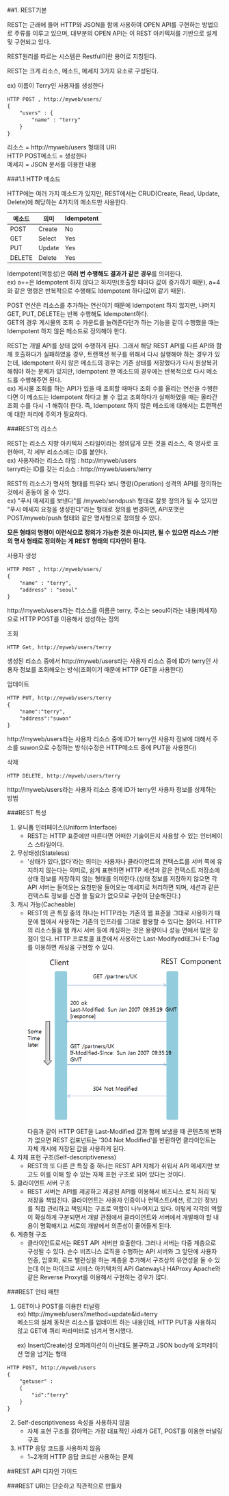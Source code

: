 ##1. REST기본 

REST는 근래에 들어 HTTP와 JSON을 함께 사용하여 OPEN API를 구현하는 방법으로 주류를 이루고 있으며, 대부분의 OPEN API는 이 REST 아키텍처를 기반으로 설계 및 구현되고 있다. 

REST원리를 따르는 시스템은 Restful이란 용어로 지칭된다.

REST는 크게 리소스, 메소드, 메세지 3가지 요소로 구성된다. <br>

ex) 이름이 Terry인 사용자를 생성한다
```
HTTP POST , http://myweb/users/
{
    "users" : {
        "name" : "terry"
    }
}
```
리소스  = http://myweb/users 형태의 URI <br>
HTTP POST메소드 = 생성한다<br>
메세지 = JSON 문서를 이용한 내용<br>

###1.1 HTTP 메소드

HTTP에는 여러 가지 메소드가 있지만, REST에서는 CRUD(Create, Read, Update, Delete)에 해당하는 4가지의 메소드만 사용한다.

| 메소드 | 의미 | Idempotent |
| -- | -- | -- |
| POST | Create | No |
| GET | Select | Yes |
| PUT | Update | Yes |
| DELETE | Delete | Yes |

Idempotent(멱등성)은 **여러 번 수행해도 결과가 같은 경우**를 의미한다. <br>
ex) a++은 Idempotent 하지 않다고 하지만(호출할 때마다 값이 증가하기 때문), a=4와 같은 명령은 반복적으로 수행해도 Idempotent 하다(값이 같기 때문).

POST 연산은 리소스를 추가하는 연산이기 때문에 Idempotent 하지 않지만, 나머지 GET, PUT, DELETE는 반복 수행해도 Idempotent하다. <br>GET의 경우 게시물의 조회 수 카운트를 늘려준다던가 하는 기능을 같이 수행했을 때는 Idempotent 하지 않은 메소드로 정의해야 한다. 

REST는 개별 API를 상태 없이 수행하게 된다. 그래서 해당 REST API를 다른 API와 함께 호출하다가 실패하였을 경우, 트랜잭션 복구를 위해서 다시 실행해야 하는 경우가 있는데, Idempotent 하지 않은 메소드의 경우는 기존 상태를 저장했다가 다시 원상복귀해줘야 하는 문제가 있지만, Idempotent 한 메소드의 경우에는 반복적으로 다시 메소드를 수행해주면 된다. <br>
ex) 게시물 조회를 하는 API가 있을 때 조회할 때마다 조회 수를 올리는 연산을 수행한다면 이 메소드는 Idempotent 하다고 볼 수 없고 조회하다가 실패하였을 때는 올라간 조회 수를 다시 -1 해줘야 한다. 즉, Idempotent 하지 않은 메소드에 대해서는 트랜잭션에 대한 처리에 주의가 필요하다. 

###REST의 리소스

REST는 리소스 지향 아키텍처 스타일이라는 정의답게 모든 것을 리소스, 즉 명사로 표현하며, 각 세부 리소스에는 ID를 붙인다.<br>
ex) 사용자라는 리소스 타입 : http://myweb/users <br>
terry라는 ID를 갖는 리소스 : http://myweb/users/terry<br>

REST의 리소스가 명사의 형태를 띄우다 보니 명령(Operation) 성격의 API를 정의하는 것에서 혼동이 올 수 있다. <br>
ex) "푸시 메세지를 보낸다"를 /myweb/sendpush 형태로 잘못 정의가 될 수 있지만 "푸시 메세지 요청을 생성한다"라는 형태로 정의를 변경하면, API포맷은 POST/myweb/push 형태와 같은 명사형으로 정의할 수 있다. <br>

**모든 형태의 명령이 이런식으로 정의가 가능한 것은 아니지만, 될 수 있으면 리소스 기반의 명사 형태로 정의하는 게 REST 형태의 디자인이 된다.**

사용자 생성 <br>
```
HTTP POST , http://myweb/users/
{
    "name" : "terry",
    "address" : "seoul"
}
```
http://myweb/users라는 리소스를 이름은 terry, 주소는 seoul이라는 내용(메세지)으로 HTTP POST를 이용해서 생성하는 정의 

조회 
```
HTTP Get, http://myweb/users/terry
```
생성된 리소스 중에서 http://myweb/users라는 사용자 리소스 중에 ID가 terry인 사용자 정보를 조회해오는 방식(조회이기 때문에 HTTP GET을 사용한다)

업데이트 
```
HTTP PUT, http://myweb/users/terry
{
    "name":"terry",
    "address":"suwon"
}
```
http://myweb/users라는 사용자 리소스 중에 ID가 terry인 사용자 정보에 대해서 주소를 suwon으로 수정하는 방식(수정은 HTTP메소드 중에 PUT을 사용한다) 

삭제
```
HTTP DELETE, http://myweb/users/terry
```
http://myweb/users라는 사용자 리소스 중에 ID가 terry인 사용자 정보를 상제하는 방법

###REST 특성
1. 유니폼 인터페이스(Uniform Interface)
    - REST는 HTTP 표준에만 따른다면 어떠한 기술이든지 사용할 수 있는 인터페이스 스타일이다.
2. 무상태성(Stateless)
    - '상태가 있다,없다'라는 의미는 사용자나 클라이언트의 컨텍스트를 서버 쪽에 유지하지 않는다는 의미로, 쉽게 표현하면 HTTP 세션과 같은 컨텍스트 저장소에 상태 정보를 저장하지 않는 형태를 의미한다.(상태 정보를 저장하지 않으면 각 API 서버는 들어오는 요청만을 들어오는 메세지로 처리하면 되며, 세션과 같은 컨텍스트 정보를 신경 쓸 필요가 없으므로 구현이 단순해진다.) 
3. 캐시 가능(Cacheable)
    - REST의 큰 특징 중의 하나는 HTTP라는 기존의 웹 표준을 그대로 사용하기 때문에 웹에서 사용하는 기존의 인프라를 그대로 활용할 수 있다는 점이다. HTTP의 리소스들을 웹 캐시 서버 등에 캐싱하는 것은 용량이나 성능 면에서 많은 장점이 있다. HTTP 프로토콜 표준에서 사용하는 Last-Modifyed태그나 E-Tag를 이용하면 캐싱을 구현할 수 있다. <br> ![](cache.PNG) <br>다음과 같이 HTTP GET을 Last-Modified 값과 함께 보냈을 때 콘텐츠에 변화가 없으면 REST 컴포넌트는 '304 Not Modified'를 반환하면 클라이언트는 자체 캐시에 저장된 값을 사용하게 된다. 
4. 자체 표현 구조(Self-descriptiveness)
    - REST의 또 다른 큰 특징 중 하나는 REST API 자체가 쉬워서 API 메세지만 보고도 이를 이해 할 수 있는 자체 표현 구조로 되어 있다는 것이다. 
5. 클라이언트 서버 구조 
    - REST 서버는 API를 제공하고 제공된 API를 이용해서 비즈니스 로직 처리 및 저장을 책임진다. 클라이언트는 사용자 인증이나 컨텍스트(세션, 로그인 정보)를 직접 관리하고 책임지는 구조로 역할이 나누어지고 있다. 이렇게 각각의 역할이 확실하게 구분되면서 개발 관점에서 클라이언트와 서버에서 개발해야 할 내용이 명확해지고 서로의 개발에서 의존성이 줄어들게 된다.
6. 계층형 구조 
    - 클라이언트로서는 REST API 서버만 호출한다. 그러나 서버는 다중 계층으로 구성될 수 있다. 순수 비즈니스 로직을 수행하는 API 서버와 그 앞단에 사용자 인증, 암호화, 로드 밸런싱을 하는 계층을 추가해서 구조상의 유연성을 둘 수 있는데 이는 마이크로 서비스 아키텍처의 API Gateway나 HAProxy Apache와 같은 Reverse Proxyt를 이용해서 구현하는 경우가 많다. 


###REST 안티 패턴 

1. GET이나 POST를 이용한 터널링 <br>
ex) http://myweb/users?method=update&id=terry <br> 메소드의 실제 동작은 리소스를 업데이트 하는 내용인데, HTTP PUT을 사용하지 않고 GET에 쿼리 파라미터로 넘겨서 명시했다. 

    ex) Insert(Create)성 오퍼레이션이 아닌데도 불구하고 JSON body에 오퍼레이션 명을 넘기는 형태
```
HTTP POST, http://myweb/users
{
    "getuser" : 
    {
        "id":"terry"
    }
}
```
2. Self-descriptiveness 속성을 사용하지 않음
    - 자체 표현 구조를 갉아먹는 가장 대표적인 사례가 GET, POST를 이용한 터널링 구조
3. HTTP 응답 코드를 사용하지 않음
    - 1~2개의 HTTP 응답 코드만 사용하는 문제 

##REST API 디자인 가이드

###REST URI는 단순하고 직관적으로 만들자 
